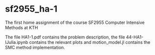# sf2955_ha-1
The first home assignment of the course SF2955 Computer Intensive Methods at KTH

The file HA1-1.pdf contains the problem description, the file 44-HA1-IJulia.ipynb contains the relevant plots and motion_model.jl contains the SMC method implementation.

